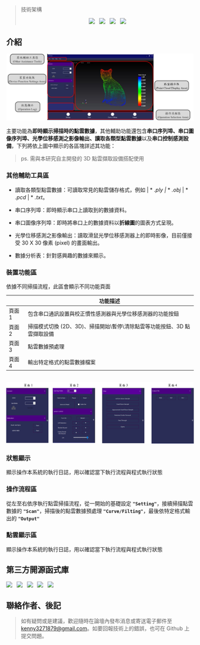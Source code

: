 <!--底下標籤來源參考寫法可至：https://github.com/Envoy-VC/awesome-badges#github-stats -->


>技術架構 <div style="text-align:center;vertical-align:bottom">![](https://img.shields.io/badge/語法-C%23-blue) &nbsp; ![](https://img.shields.io/badge/框架-.Net&nbsp;Framework&nbsp;4.8-blue) &nbsp; ![](https://img.shields.io/badge/作業系統-Windows-blue) &nbsp; ![](https://img.shields.io/badge/UI-Windos&nbsp;Forms-blue)</div>

## 介紹

![專案封面圖](doc/MainForm.png)

主要功能為**即時顯示掃描時的點雲數據**，其他輔助功能還包含**串口序列埠、串口圖像序列埠、光學位移感測之影像輸出、讀取各類型點雲數據**以及**串口控制感測設備**，下列將依上圖中顯示的各區塊詳述其功能：
> ps. 需與本研究自主開發的 3D 點雲擷取設備搭配使用

### 其他輔助工具區
- 讀取各類型點雲數據：可讀取常見的點雲儲存格式，例如 | * *.ply |* * *.obj* | *  *.pcd* | * *.txt*。

- 串口序列埠：即時顯示串口上讀取到的數據資料。

- 串口圖像序列埠：即時將串口上的數據資料以**折線圖**的圖表方式呈現。

- 光學位移感測之影像輸出：讀取滑鼠光學位移感測器上的即時影像，目前僅接受 30 X 30 像素 (pixel) 的畫面輸出。

- 數據分析表：針對感興趣的數據來顯示。


### 裝置功能區
依據不同掃描流程，此區會顯示不同功能頁面


|  | <div style="text-align:center; vertical-align:bottom;">功能描述</div>|
| ------ | -------- |
| 頁面 1   | 包含串口通訊設置與校正慣性感測器與光學位移感測器的功能按鈕|
| 頁面 2   | 掃描模式切換 (2D、3D)、掃描開始\暫停\清除點雲等功能按鈕、3D 點雲擷取設備|
| 頁面 3   | 點雲數據預處理|
| 頁面 4   | 輸出特定格式的點雲數據檔案|

&emsp;
![不同頁面](doc/SubMode_total.png)
### 狀態顯示
顯示操作本系統的執行日誌，用以確認當下執行流程與程式執行狀態
### 操作流程區
從左至右依序執行點雲掃描流程，從一開始的基礎設定 **`"Setting"`**，接續掃描點雲數據的 **`"Scan"`**，掃描後的點雲數據預處理 **`"Curve/Filting"`**，最後依特定格式輸出的 **`"Output"`**
### 點雲顯示區
顯示操作本系統的執行日誌，用以確認當下執行流程與程式執行狀態


## 第三方開源函式庫
![](https://img.shields.io/badge/Accord-3.8.2-greenyellow) &nbsp; ![](https://img.shields.io/badge/Activiz.NET-5.8.0-greenyellow) &nbsp; ![](https://img.shields.io/badge/FontAwesome.Sharp-6.6.0-greenyellow) &nbsp; ![](https://img.shields.io/badge/OxyPlot-1.0.0-greenyellow) &nbsp; ![](https://img.shields.io/badge/PCL-1.12.0-greenyellow) 

## 聯絡作者、後記

>如有疑問或是建議，歡迎隨時在論壇內發布消息或寄送電子郵件至 kenny3271879@gmail.com。如要回報技術上的錯誤，也可在 Github 上提交問題。

